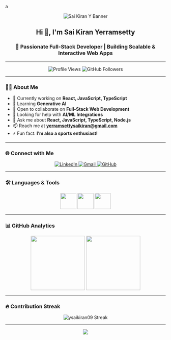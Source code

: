 a<!-- Banner -->
<p align="center">
  <img src="https://capsule-render.vercel.app/api?type=waving&color=0:0f2027,50:203a43,100:2c5364&height=220&section=header&text=Sai%20Kiran%20Y&fontSize=45&fontColor=ffffff&animation=fadeIn&fontAlignY=38" alt="Sai Kiran Y Banner" />
</p>

<h2 align="center">Hi 👋, I'm Sai Kiran Yerramsetty</h2>
<h3 align="center">🚀 Passionate Full-Stack Developer | Building Scalable & Interactive Web Apps</h3>

---

<p align="center">
  <img src="https://komarev.com/ghpvc/?username=ysaikiran09&label=Profile%20Views&color=blueviolet&style=for-the-badge" alt="Profile Views" />
  <img src="https://img.shields.io/github/followers/ysaikiran09?label=Followers&style=for-the-badge&color=brightgreen" alt="GitHub Followers" />
</p>

---

### 👨‍💻 About Me  

- 🔭 Currently working on **React, JavaScript, TypeScript**  
- 🌱 Learning **Generative AI**  
- 👯 Open to collaborate on **Full-Stack Web Development**  
- 🤝 Looking for help with **AI/ML Integrations**  
- 💬 Ask me about **React, JavaScript, TypeScript, Node.js**  
- 📫 Reach me at **yerramsettysaikiran@gmail.com**  
- ⚡ Fun fact: **I’m also a sports enthusiast!**

---

### 🌐 Connect with Me  

<p align="center">
  <a href="https://linkedin.com/in/yerramsetty-sai-kiran" target="_blank">
    <img src="https://img.shields.io/badge/LinkedIn-0077B5?style=for-the-badge&logo=linkedin&logoColor=white" alt="LinkedIn" />
  </a>
  <a href="mailto:yerramsettysaikiran@gmail.com">
    <img src="https://img.shields.io/badge/Gmail-D14836?style=for-the-badge&logo=gmail&logoColor=white" alt="Gmail" />
  </a>
  <a href="https://github.com/ysaikiran09">
    <img src="https://img.shields.io/badge/GitHub-171515?style=for-the-badge&logo=github&logoColor=white" alt="GitHub" />
  </a>
</p>

---

### 🛠️ Languages & Tools  

<p align="center">
  <img src="https://skillicons.dev/icons?i=js,ts,react,nextjs,nodejs,redux,html,css,tailwind,bootstrap" height="50" />
  <img src="https://skillicons.dev/icons?i=python,mongodb,mysql,postgres,redis" height="50" />
  <img src="https://skillicons.dev/icons?i=aws,gcp,azure,docker,kubernetes,jenkins,git,github,figma" height="50" />
</p>

---

### 📊 GitHub Analytics  

<p align="center">
  <img src="https://github-readme-stats.vercel.app/api?username=ysaikiran09&show_icons=true&theme=radical&hide_border=true" height="170" />
  <img src="https://github-readme-stats.vercel.app/api/top-langs/?username=ysaikiran09&layout=compact&theme=radical&hide_border=true" height="170" />
</p>

---

### 🔥 Contribution Streak  

<p align="center">
  <img src="https://github-readme-streak-stats.herokuapp.com/?user=ysaikiran09&theme=radical&hide_border=true" alt="ysaikiran09 Streak" />
</p>

---

<!-- Footer -->
<p align="center">
  <img src="https://capsule-render.vercel.app/api?type=waving&color=0:0f2027,50:203a43,100:2c5364&height=120&section=footer" />
</p>
